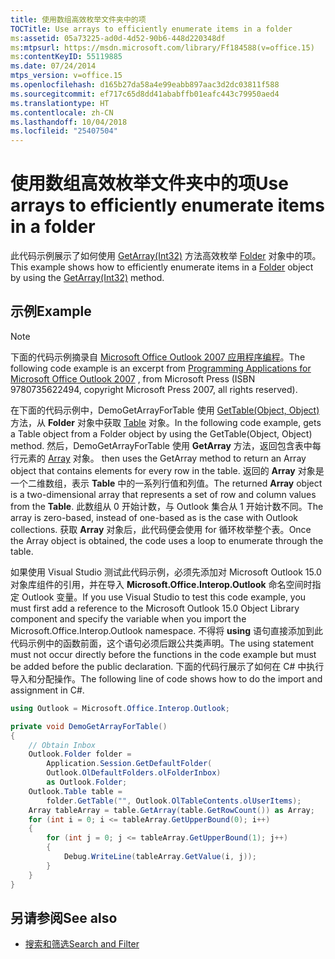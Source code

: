 ```yaml
---
title: 使用数组高效枚举文件夹中的项
TOCTitle: Use arrays to efficiently enumerate items in a folder
ms:assetid: 05a73225-ad0d-4d52-90b6-448d220348df
ms:mtpsurl: https://msdn.microsoft.com/library/Ff184588(v=office.15)
ms:contentKeyID: 55119885
ms.date: 07/24/2014
mtps_version: v=office.15
ms.openlocfilehash: d165b27da58a4e99eabb897aac3d2dc03811f588
ms.sourcegitcommit: ef717c65d8dd41ababffb01eafc443c79950aed4
ms.translationtype: HT
ms.contentlocale: zh-CN
ms.lasthandoff: 10/04/2018
ms.locfileid: "25407504"
---
```

# <a name="use-arrays-to-efficiently-enumerate-items-in-a-folder"></a><span data-ttu-id="a1b9c-102">使用数组高效枚举文件夹中的项</span><span class="sxs-lookup"><span data-stu-id="a1b9c-102">Use arrays to efficiently enumerate items in a folder</span></span>

<span data-ttu-id="a1b9c-103">此代码示例展示了如何使用 [GetArray(Int32)](https://msdn.microsoft.com/library/bb608928\(v=office.15\)) 方法高效枚举 [Folder](https://msdn.microsoft.com/library/bb645774\(v=office.15\)) 对象中的项。</span><span class="sxs-lookup"><span data-stu-id="a1b9c-103">This example shows how to efficiently enumerate items in a [Folder](https://msdn.microsoft.com/library/bb645774\(v=office.15\)) object by using the [GetArray(Int32)](https://msdn.microsoft.com/library/bb608928\(v=office.15\)) method.</span></span>

## <a name="example"></a><span data-ttu-id="a1b9c-104">示例</span><span class="sxs-lookup"><span data-stu-id="a1b9c-104">Example</span></span>

> [!NOTE] 
> <span data-ttu-id="a1b9c-105">下面的代码示例摘录自 [Microsoft Office Outlook 2007 应用程序编程](https://www.amazon.com/gp/product/0735622493?ie=UTF8&tag=msmsdn-20&linkCode=as2&camp=1789&creative=9325&creativeASIN=0735622493)。</span><span class="sxs-lookup"><span data-stu-id="a1b9c-105">The following code example is an excerpt from  [Programming Applications for Microsoft Office Outlook 2007](https://www.amazon.com/gp/product/0735622493?ie=UTF8&tag=msmsdn-20&linkCode=as2&camp=1789&creative=9325&creativeASIN=0735622493)  , from Microsoft Press (ISBN 9780735622494, copyright Microsoft Press 2007, all rights reserved).</span></span>

<span data-ttu-id="a1b9c-106">在下面的代码示例中，DemoGetArrayForTable 使用 [GetTable(Object, Object)](https://msdn.microsoft.com/library/bb612592\(v=office.15\)) 方法，从 **Folder** 对象中获取 [Table](https://msdn.microsoft.com/library/bb652856\(v=office.15\)) 对象。</span><span class="sxs-lookup"><span data-stu-id="a1b9c-106">In the following code example,   gets a Table object from a Folder object by using the GetTable(Object, Object) method.</span></span> <span data-ttu-id="a1b9c-107">然后，DemoGetArrayForTable 使用 **GetArray** 方法，返回包含表中每行元素的 [Array](https://msdn.microsoft.com/library/system.array.aspx) 对象。</span><span class="sxs-lookup"><span data-stu-id="a1b9c-107"> then uses the GetArray method to return an Array object that contains elements for every row in the table.</span></span> <span data-ttu-id="a1b9c-108">返回的 **Array** 对象是一个二维数组，表示 **Table** 中的一系列行值和列值。</span><span class="sxs-lookup"><span data-stu-id="a1b9c-108">The returned **Array** object is a two-dimensional array that represents a set of row and column values from the **Table**.</span></span> <span data-ttu-id="a1b9c-109">此数组从 0 开始计数，与 Outlook 集合从 1 开始计数不同。</span><span class="sxs-lookup"><span data-stu-id="a1b9c-109">The array is zero-based, instead of one-based as is the case with Outlook collections.</span></span> <span data-ttu-id="a1b9c-110">获取 **Array** 对象后，此代码便会使用 for 循环枚举整个表。</span><span class="sxs-lookup"><span data-stu-id="a1b9c-110">Once the Array object is obtained, the code uses a   loop to enumerate through the table.</span></span>

<span data-ttu-id="a1b9c-111">如果使用 Visual Studio 测试此代码示例，必须先添加对 Microsoft Outlook 15.0 对象库组件的引用，并在导入 **Microsoft.Office.Interop.Outlook** 命名空间时指定 Outlook 变量。</span><span class="sxs-lookup"><span data-stu-id="a1b9c-111">If you use Visual Studio to test this code example, you must first add a reference to the Microsoft Outlook 15.0 Object Library component and specify the   variable when you import the Microsoft.Office.Interop.Outlook namespace.</span></span> <span data-ttu-id="a1b9c-112">不得将 **using** 语句直接添加到此代码示例中的函数前面，这个语句必须后跟公共类声明。</span><span class="sxs-lookup"><span data-stu-id="a1b9c-112">The using statement must not occur directly before the functions in the code example but must be added before the public   declaration.</span></span> <span data-ttu-id="a1b9c-113">下面的代码行展示了如何在 C\# 中执行导入和分配操作。</span><span class="sxs-lookup"><span data-stu-id="a1b9c-113">The following line of code shows how to do the import and assignment in C#.</span></span>

```csharp
using Outlook = Microsoft.Office.Interop.Outlook;
```


```csharp
private void DemoGetArrayForTable()
{
    // Obtain Inbox
    Outlook.Folder folder =
        Application.Session.GetDefaultFolder(
        Outlook.OlDefaultFolders.olFolderInbox)
        as Outlook.Folder;
    Outlook.Table table =
        folder.GetTable("", Outlook.OlTableContents.olUserItems);
    Array tableArray = table.GetArray(table.GetRowCount()) as Array;
    for (int i = 0; i <= tableArray.GetUpperBound(0); i++)
    {
        for (int j = 0; j <= tableArray.GetUpperBound(1); j++)
        {
            Debug.WriteLine(tableArray.GetValue(i, j));
        }
    }
}
```

## <a name="see-also"></a><span data-ttu-id="a1b9c-114">另请参阅</span><span class="sxs-lookup"><span data-stu-id="a1b9c-114">See also</span></span>

- [<span data-ttu-id="a1b9c-115">搜索和筛选</span><span class="sxs-lookup"><span data-stu-id="a1b9c-115">Search and Filter</span></span>](search-and-filter.md)

